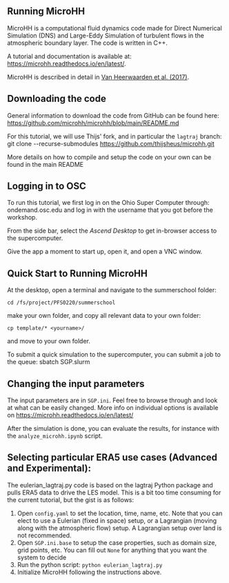 Running MicroHH
-------

MicroHH is a computational fluid dynamics code made for Direct Numerical Simulation (DNS) and Large-Eddy Simulation of turbulent flows in the atmospheric boundary layer. The code is written in C++.

A tutorial and documentation is available at: https://microhh.readthedocs.io/en/latest/.

MicroHH is described in detail in [Van Heerwaarden et al. (2017)](http://www.geosci-model-dev-discuss.net/gmd-2017-41/#discussion).

Downloading the code
--------------------
General information to download the code from GitHub can be found here:
    https://github.com/microhh/microhh/blob/main/README.md

For this tutorial, we will use Thijs' fork, and in particular the `lagtraj` branch:
        git clone --recurse-submodules https://github.com/thijsheus/microhh.git

More details on how to compile and setup the code on your own can be found in the main README

Logging in to OSC
-----------------

To run this tutorial, we first log in on the Ohio Super Computer through:
    ondemand.osc.edu
and log in with the username that you got before the workshop.

From the side bar, select the *Ascend Desktop* to get in-browser access to the supercomputer.

Give the app a moment to start up, open it, and open a VNC window.

Quick Start to Running MicroHH
------------------------------

At the desktop, open a terminal and navigate to the summerschool folder:

    cd /fs/project/PFS0220/summerschool
make your own folder, and copy all relevant data to your own folder:
    
    cp template/* <yourname>/
and move to your own folder.

To submit a quick simulation to the supercomputer, you can submit a job to the queue:
    sbatch SGP.slurm


Changing the input parameters
-----------------------------
The input parameters are in `SGP.ini`. Feel free to browse through and look at what can be easily changed. More info on individual options is available on 
https://microhh.readthedocs.io/en/latest/


After the simulation is done, you can evaluate the results, for instance with the `analyze_microhh.ipynb` script.

Selecting particular ERA5 use cases (Advanced and Experimental):
---------------------
The eulerian_lagtraj.py code is based on the lagtraj Python package and pulls ERA5 data to drive the LES model. This is a bit too time consuming for the current tutorial, but the gist is as follows:

1. Open `config.yaml` to set the location, time, name, etc. Note that you can elect to use a Eulerian (fixed in space) setup, or a Lagrangian (moving along with the atmospheric flow) setup. A Lagrangian setup over land is not recommended.
1. Open `SGP.ini.base` to setup the case properties, such as domain size, grid points, etc. You can fill out `None` for anything that you want the system to decide
1. Run the python script: `python eulerian_lagtraj.py`
1. Initialize MicroHH following the instructions above.

    